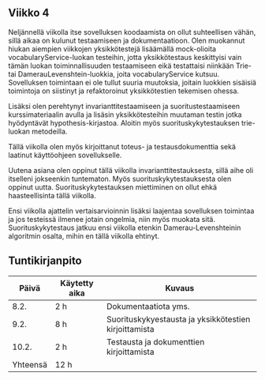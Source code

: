 ## Viikko 4

Neljännellä viikolla itse sovelluksen koodaamista on ollut suhteellisen vähän, sillä aikaa on kulunut testaamiseen ja dokumentaatioon. Olen muokannut hiukan aiempien viikkojen yksikkötestejä lisäämällä mock-olioita vocabularyService-luokan testeihin, jotta yksikkötestaus keskittyisi vain tämän luokan toiminnallisuuden testaamiseen eikä testattaisi niinkään Trie- tai DamerauLevenshtein-luokkia, joita vocabularyService kutsuu. Sovelluksen toimintaan ei ole tullut suuria muutoksia, joitain luokkien sisäisiä toimintoja on siistinyt ja refaktoroinut yksikkötestien tekemisen ohessa.

Lisäksi olen perehtynyt invarianttitestaamiseen ja suoritustestaamiseen kurssimateriaalin avulla ja lisäsin yksikkötesteihin muutaman testin jotka hyödyntävät hypothesis-kirjastoa. Aloitin myös suorituskykytestauksen trie-luokan metodeilla.

Tällä viikolla olen myös kirjoittanut toteus- ja testausdokumenttia sekä laatinut käyttöohjeen sovellukselle.

Uutena asiana olen oppinut tällä viikolla invarianttitestauksesta, sillä aihe oli itselleni jokseenkin tuntematon. Myös suorituskykytestauksesta olen oppinut uutta. Suorituskykytestauksen miettiminen on ollut ehkä haasteellisinta tällä viikolla.

Ensi viikolla ajattelin vertaisarvioinnin lisäksi laajentaa sovelluksen toimintaa ja jos testeissä ilmenee jotain ongelmia, niin myös muokata sitä. Suorituskykytestaus jatkuu ensi viikolla etenkin Damerau-Levenshteinin algoritmin osalta, mihin en tällä viikolla ehtinyt.

## Tuntikirjanpito

| Päivä | Käytetty aika | Kuvaus |
| ----- | ------------- | ------ |
| 8.2.  | 2 h            | Dokumentaatiota yms. |
| 9.2.  | 8 h 			| Suorituskykyestausta ja yksikkötestien kirjoittamista |
| 10.2. | 2 h    | Testausta ja dokumenttien kirjoittamista  |
| Yhteensä |  12 h ||
